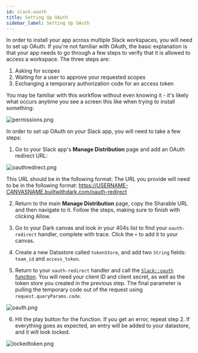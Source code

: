 ```yaml
---
id: slack-oauth
title: Setting Up OAuth
sidebar_label: Setting Up OAuth
---
```


In order to install your app across multiple Slack workspaces, you will need to
set up OAuth. If you're not familiar with OAuth, the basic explanation is that
your app needs to go through a few steps to verify that it is allowed to access
a workspace. The three steps are:

1. Asking for scopes
2. Waiting for a user to approve your requested scopes
3. Exchanging a temporary authorization code for an access token

You may be familiar with this workflow without even knowing it - it's likely
what occurs anytime you see a screen this like when trying to install something:

![permissions.png](/docs/img/permissions.png)

In order to set up OAuth on your Slack app, you will need to take a few steps:

1. Go to your Slack app's **Manage Distribution** page and add an OAuth redirect
   URL:

![oauthredirect.png](/docs/img/oauthredirect.png)

This URL should be in the following format: The URL you provide will need to be
in the following format:
https://USERNAME-CANVASNAME.builtwithdark.com/oauth-redirect

2. Return to the main **Manage Distribution** page, copy the Sharable URL and
   then navigate to it. Follow the steps, making sure to finish with clicking
   Allow.

3. Go to your Dark canvas and look in your 404s list to find your
   `oauth-redirect` handler, complete with trace. Click the `+` to add it to
   your canvas.

4. Create a new Datastore called `tokenStore`, and add two `String` fields:
   `team_id` and `access_token`.

5. Return to your `oauth-redirect` handler and call the
   [`Slack::oauth` function](./slack-packages#oauth). You will need your client
   ID and client secret, as well as the token store you created in the previous
   step. The final parameter is pulling the temporary code out of the request
   using `request.queryParams.code`.

![oauth.png](/docs/img/oauth.png)

6. Hit the play button for the function. If you get an error, repeat step 2. If
   everything goes as expected, an entry will be added to your datastore, and it
   will look locked.

![lockedtoken.png](/docs/img/lockedtoken.png)
